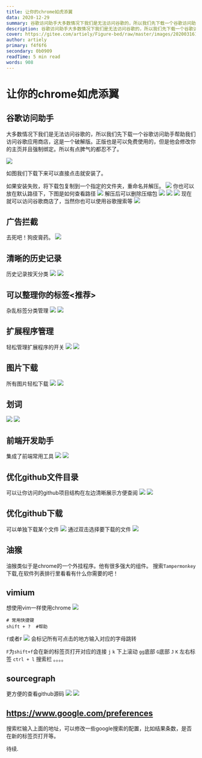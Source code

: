 ```yaml
---
title: 让你的chrome如虎添翼
data: 2020-12-29
summary: 谷歌访问助手大多数情况下我们是无法访问谷歌的，所以我们先下载一个谷歌访问助手帮助我们访问谷歌应用商店，这是一个破解版。正版也是可以免费使用的，但是他会修改你的主页并且强制绑定。所以有点脾气的都忍不了。!你也可以放在默认路径下，下图是如何查看路径!!现在就可以访问谷歌商店了，当然你也可以使用谷歌搜索等!## 清晰的历史记录历史记录按天分类 ...
description: 谷歌访问助手大多数情况下我们是无法访问谷歌的，所以我们先下载一个谷歌访问助手帮助我们访问谷歌应用商店，这是一个破解版。正版也是可以免费使用的，但是他会修改你的主页并且强制绑定。所以有点脾气的都忍不了。!你也可以放在默认路径下，下图是如何查看路径!!现在就可以访问谷歌商店了，当然你也可以使用谷歌搜索等!## 清晰的历史记录历史记录按天分类 ...
cover: https://gitee.com/artiely/Figure-bed/raw/master/images/20200316120320.png
author: artiely
primary: f4f6f6
secondary: 0b0909
readTime: 5 min read
words: 908
---
```


# 让你的chrome如虎添翼

## 谷歌访问助手
大多数情况下我们是无法访问谷歌的，所以我们先下载一个谷歌访问助手帮助我们访问谷歌应用商店，这是一个破解版。正版也是可以免费使用的，但是他会修改你的主页并且强制绑定。所以有点脾气的都忍不了。

![](https://gitee.com/artiely/Figure-bed/raw/master/images/20200316120320.png)

如图我们下载下来可以直接点击就安装了。

如果安装失败，将下载包复制到一个指定的文件夹，重命名并解压。
![](https://gitee.com/artiely/Figure-bed/raw/master/images/20200316121739.png)
你也可以放在默认路径下，下图是如何查看路径
![](https://gitee.com/artiely/Figure-bed/raw/master/images/20200316143153.png)
解压后可以删除压缩包
![](https://gitee.com/artiely/Figure-bed/raw/master/images/20200316122002.png)
![](https://gitee.com/artiely/Figure-bed/raw/master/images/20200316121904.png)
![](https://gitee.com/artiely/Figure-bed/raw/master/images/20200316121936.png)
现在就可以访问谷歌商店了，当然你也可以使用谷歌搜索等
![](https://gitee.com/artiely/Figure-bed/raw/master/images/20200316122132.png)

## 广告拦截
去死吧！狗皮膏药。
![](https://gitee.com/artiely/Figure-bed/raw/master/images/20200316122902.png)

## 清晰的历史记录
历史记录按天分类
![](https://gitee.com/artiely/Figure-bed/raw/master/images/20200316124229.png)
![](https://gitee.com/artiely/Figure-bed/raw/master/images/20200316124309.png)

## 可以整理你的标签<推荐>
杂乱标签分类管理
![](https://gitee.com/artiely/Figure-bed/raw/master/images/20200316125321.png)
![](https://gitee.com/artiely/Figure-bed/raw/master/images/20200316125224.png)

## 扩展程序管理
轻松管理扩展程序的开关
![](https://gitee.com/artiely/Figure-bed/raw/master/images/20200316131243.png)
![](https://gitee.com/artiely/Figure-bed/raw/master/images/20200316131321.png)

## 图片下载
所有图片轻松下载
![](https://gitee.com/artiely/Figure-bed/raw/master/images/20200316131845.png)
![](https://gitee.com/artiely/Figure-bed/raw/master/images/20200316131919.png)

## 划词
![](https://gitee.com/artiely/Figure-bed/raw/master/images/20200316132631.png)
![](https://gitee.com/artiely/Figure-bed/raw/master/images/20200316132547.png)

## 前端开发助手
集成了前端常用工具
![](https://gitee.com/artiely/Figure-bed/raw/master/images/20200316143527.png)
![](https://gitee.com/artiely/Figure-bed/raw/master/images/20200316143448.png)

## 优化github文件目录
可以让你访问的github项目结构在左边清晰展示方便查阅
![](https://gitee.com/artiely/Figure-bed/raw/master/images/20200316144651.png)
![](https://gitee.com/artiely/Figure-bed/raw/master/images/20200316144736.png)

## 优化github下载
可以单独下载某个文件
![](https://gitee.com/artiely/Figure-bed/raw/master/images/20200316145036.png)
通过双击选择要下载的文件
![](https://gitee.com/artiely/Figure-bed/raw/master/images/20200316145214.png)


## 油猴
油猴类似于是chrome的一个外挂程序。他有很多强大的组件。
搜索`Tampermonkey` 下载,在软件列表排行里看看有什么你需要的吧！


## vimium
想使用vim一样使用chrome
![](https://gitee.com/artiely/Figure-bed/raw/master/images/20200322122222.png)
```shell
# 常用快捷键
shift + ?  #帮助
```
`f`或者`F` 
![](https://gitee.com/artiely/Figure-bed/raw/master/images/20200322122553.png)
会标记所有可点击的地方输入对应的字母跳转

`F`为`shift+f`会在新的标签页打开对应的连接
`j` `k`  下上滚动 `gg`底部 `G`底部
`J` `K`  左右标签
`ctrl + l` 搜索栏
。。。。


## sourcegraph
更方便的查看github源码
![](https://gitee.com/artiely/Figure-bed/raw/master/images/20200322124126.png)
![](https://gitee.com/artiely/Figure-bed/raw/master/images/20200322124053.png)


## https://www.google.com/preferences

搜索栏输入上面的地址，可以修改一些google搜索的配置，比如结果条数，是否在新的标签页打开等。

待续.